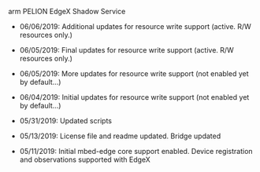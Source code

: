 arm PELION EdgeX Shadow Service 

- 06/06/2019: Additional updates for resource write support (active. R/W resources only.)

- 06/05/2019: Final updates for resource write support (active. R/W resources only.)

- 06/05/2019: More updates for resource write support (not enabled yet by default...)

- 06/04/2019: Initial updates for resource write support (not enabled yet by default...)

- 05/31/2019: Updated scripts

- 05/13/2019: License file and readme updated. Bridge updated

- 05/11/2019: Initial mbed-edge core support enabled. Device registration and observations supported with EdgeX
